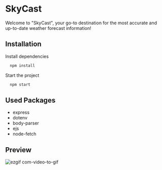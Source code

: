 
# SkyCast

Welcome to "SkyCast", your go-to destination for the most accurate and up-to-date weather forecast information!




## Installation

Install dependencies

```bash
  npm install 
```
Start the project
```bash
  npm start
```
## Used Packages
-  express
-  dotenv
-  body-parser
-  ejs
-  node-fetch

## Preview

![ezgif com-video-to-gif](https://github.com/utkarshini14/SkyCast/assets/115221934/b503e63b-98a1-4ee8-8339-de4b27998995)



